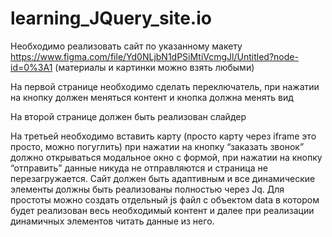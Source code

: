 # learning_JQuery_site.io

Необходимо реализовать сайт по указанному макету https://www.figma.com/file/Yd0NLjbN1dPSiMtiVcmgJl/Untitled?node-id=0%3A1 (материалы и картинки можно взять любыми)

На первой странице необходимо сделать переключатель, при нажатии на кнопку должен меняться контент и кнопка должна менять вид

На второй странице должен быть реализован слайдер

На третьей необходимо вставить карту (просто карту через iframe это просто, можно погуглить)
при нажатии на кнопку “заказать звонок” должно открываться модальное окно с формой, при нажатии на кнопку “отправить” данные никуда не отправляются и страница не перезагружается. Сайт должен быть адаптивным и все динамические элементы должны быть реализованы полностью через Jq. Для простоты можно создать отдельный js файл с объектом data в котором будет реализован весь необходимый контент и далее при реализации динамичных элементов читать данные из него.
